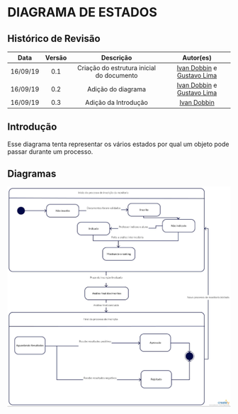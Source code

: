# DIAGRAMA DE ESTADOS

## Histórico de Revisão
| Data | Versão | Descrição | Autor(es) |
| :--: | :----: | :-------: | :-------: |
| 16/09/19 | 0.1 | Criação do estrutura inicial do documento | [Ivan Dobbin]((https://github.com/darmsDD)) e [Gustavo Lima](https://github.com/gustavolima00) |
| 16/09/19 | 0.2 | Adição do diagrama | [Ivan Dobbin]((https://github.com/darmsDD)) e [Gustavo Lima](https://github.com/gustavolima00) |
| 16/09/19 | 0.3 | Adição da Introdução | [Ivan Dobbin]((https://github.com/darmsDD)) |


## Introdução
Esse diagrama tenta representar os vários estados por qual um objeto pode passar durante um processo.
## Diagramas

![Diagrama de Estados](assets/img/diagrama_estados/aluno_v1.jpg)